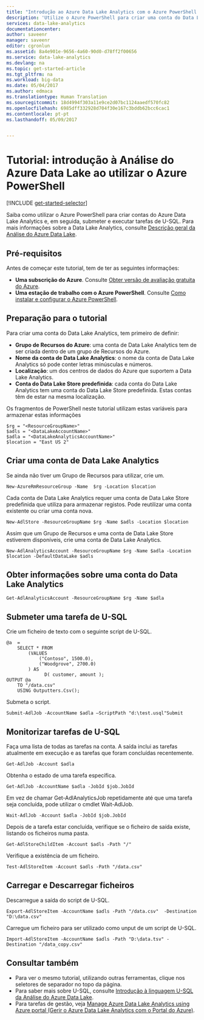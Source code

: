 ```yaml
---
title: "Introdução ao Azure Data Lake Analytics com o Azure PowerShell | Microsoft Docs"
description: 'Utilize o Azure PowerShell para criar uma conta do Data Lake Analytics, criar um trabalho do Data Lake Analytics com U-SQL e submeter o trabalho. '
services: data-lake-analytics
documentationcenter: 
author: saveenr
manager: saveenr
editor: cgronlun
ms.assetid: 8a4e901e-9656-4a60-90d0-d78ff2f00656
ms.service: data-lake-analytics
ms.devlang: na
ms.topic: get-started-article
ms.tgt_pltfrm: na
ms.workload: big-data
ms.date: 05/04/2017
ms.author: edmaca
ms.translationtype: Human Translation
ms.sourcegitcommit: 18d4994f303a11e9ce2d07bc1124aaedf570fc82
ms.openlocfilehash: 6985dff332928d704f30e167c3bddb62bcc6cac1
ms.contentlocale: pt-pt
ms.lasthandoff: 05/09/2017


---
```

# <a name="tutorial-get-started-with-azure-data-lake-analytics-using-azure-powershell"></a>Tutorial: introdução à Análise do Azure Data Lake ao utilizar o Azure PowerShell
[!INCLUDE [get-started-selector](../../includes/data-lake-analytics-selector-get-started.md)]

Saiba como utilizar o Azure PowerShell para criar contas do Azure Data Lake Analytics e, em seguida, submeter e executar tarefas de U-SQL. Para mais informações sobre a Data Lake Analytics, consulte [Descrição geral da Análise do Azure Data Lake](data-lake-analytics-overview.md).

## <a name="prerequisites"></a>Pré-requisitos
Antes de começar este tutorial, tem de ter as seguintes informações:

* **Uma subscrição do Azure**. Consulte [Obter versão de avaliação gratuita do Azure](https://azure.microsoft.com/pricing/free-trial/).
* **Uma estação de trabalho com o Azure PowerShell**. Consulte [Como instalar e configurar o Azure PowerShell](/powershell/azure/overview).

## <a name="preparing-for-the-tutorial"></a>Preparação para o tutorial
Para criar uma conta do Data Lake Analytics, tem primeiro de definir:

* **Grupo de Recursos do Azure**: uma conta de Data Lake Analytics tem de ser criada dentro de um grupo de Recursos do Azure.
* **Nome da conta de Data Lake Analytics**: o nome da conta de Data Lake Analytics só pode conter letras minúsculas e números.
* **Localização**: um dos centros de dados do Azure que suportem a Data Lake Analytics.
* **Conta do Data Lake Store predefinida**: cada conta do Data Lake Analytics tem uma conta do Data Lake Store predefinida. Estas contas têm de estar na mesma localização.

Os fragmentos de PowerShell neste tutorial utilizam estas variáveis para armazenar estas informações

```
$rg = "<ResourceGroupName>"
$adls = "<DataLakeAccountName>"
$adla = "<DataLakeAnalyticsAccountName>"
$location = "East US 2"
```

## <a name="create-a-data-lake-analytics-account"></a>Criar uma conta de Data Lake Analytics

Se ainda não tiver um Grupo de Recursos para utilizar, crie um. 

```
New-AzureRmResourceGroup -Name  $rg -Location $location
```

Cada conta de Data Lake Analytics requer uma conta de Data Lake Store predefinida que utiliza para armazenar registos. Pode reutilizar uma conta existente ou criar uma conta nova. 

```
New-AdlStore -ResourceGroupName $rg -Name $adls -Location $location
```

Assim que um Grupo de Recursos e uma conta de Data Lake Store estiverem disponíveis, crie uma conta de Data Lake Analytics.

```
New-AdlAnalyticsAccount -ResourceGroupName $rg -Name $adla -Location $location -DefaultDataLake $adls
```

## <a name="get-information-about-a-data-lake-analytics-account"></a>Obter informações sobre uma conta do Data Lake Analytics

```
Get-AdlAnalyticsAccount -ResourceGroupName $rg -Name $adla  
```

## <a name="submit-a-u-sql-job"></a>Submeter uma tarefa de U-SQL

Crie um ficheiro de texto com o seguinte script de U-SQL.

```
@a  = 
    SELECT * FROM 
        (VALUES
            ("Contoso", 1500.0),
            ("Woodgrove", 2700.0)
        ) AS 
              D( customer, amount );
OUTPUT @a
    TO "/data.csv"
    USING Outputters.Csv();
```

Submeta o script.

```
Submit-AdlJob -AccountName $adla –ScriptPath "d:\test.usql"Submit
```

## <a name="monitor-u-sql-jobs"></a>Monitorizar tarefas de U-SQL

Faça uma lista de todas as tarefas na conta. A saída inclui as tarefas atualmente em execução e as tarefas que foram concluídas recentemente.

```
Get-AdlJob -Account $adla
```

Obtenha o estado de uma tarefa específica.

```
Get-AdlJob -AccountName $adla -JobId $job.JobId
```

Em vez de chamar Get-AdlAnalyticsJob repetidamente até que uma tarefa seja concluída, pode utilizar o cmdlet Wait-AdlJob.

```
Wait-AdlJob -Account $adla -JobId $job.JobId
```

Depois de a tarefa estar concluída, verifique se o ficheiro de saída existe, listando os ficheiros numa pasta.

```
Get-AdlStoreChildItem -Account $adls -Path "/"
```

Verifique a existência de um ficheiro.

```
Test-AdlStoreItem -Account $adls -Path "/data.csv"
```

## <a name="uploading-and-downloading-files"></a>Carregar e Descarregar ficheiros

Descarregue a saída do script de U-SQL.

```
Export-AdlStoreItem -AccountName $adls -Path "/data.csv"  -Destination "D:\data.csv"
```


Carregue um ficheiro para ser utilizado como unput de um script de U-SQL.

```
Import-AdlStoreItem -AccountName $adls -Path "D:\data.tsv" -Destination "/data_copy.csv" 
```

## <a name="see-also"></a>Consultar também
* Para ver o mesmo tutorial, utilizando outras ferramentas, clique nos seletores de separador no topo da página.
* Para saber mais sobre U-SQL, consulte [Introdução à linguagem U-SQL da Análise do Azure Data Lake](data-lake-analytics-u-sql-get-started.md).
* Para tarefas de gestão, veja [Manage Azure Data Lake Analytics using Azure portal (Gerir o Azure Data Lake Analytics com o Portal do Azure)](data-lake-analytics-manage-use-portal.md).

